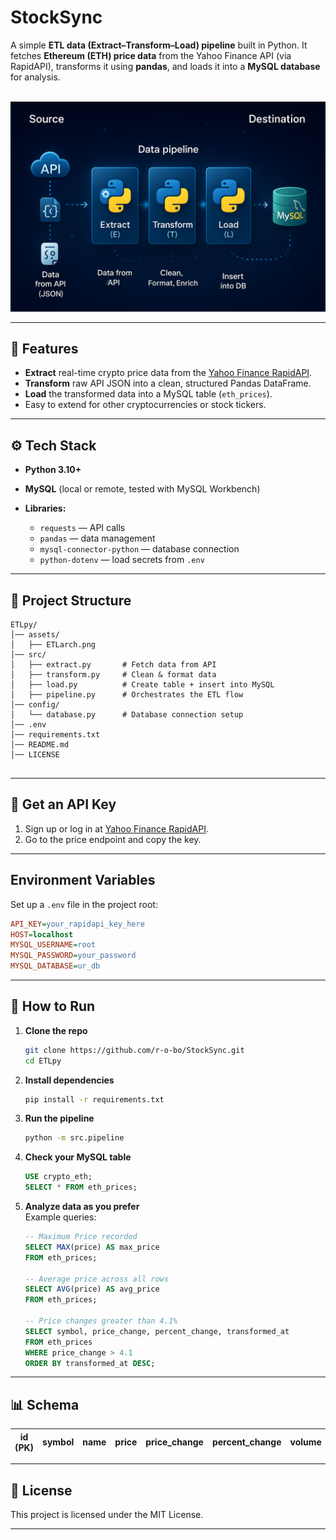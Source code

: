 
# StockSync

A simple **ETL data (Extract–Transform–Load) pipeline** built in Python.
It fetches **Ethereum (ETH) price data** from the Yahoo Finance API (via RapidAPI), transforms it using **pandas**, and loads it into a **MySQL database** for analysis.<br> <br>

![Pipeline Diagram](assets/ETLarch.png)


---

## 📌 Features

* **Extract** real-time crypto price data from the [Yahoo Finance RapidAPI](https://rapidapi.com/manwilbahaa/api/yahoo-finance127).
* **Transform** raw API JSON into a clean, structured Pandas DataFrame.
* **Load** the transformed data into a MySQL table (`eth_prices`).
* Easy to extend for other cryptocurrencies or stock tickers.

---

## ⚙️ Tech Stack

* **Python 3.10+**
* **MySQL** (local or remote, tested with MySQL Workbench)
* **Libraries:**

  * `requests` — API calls
  * `pandas` — data management
  * `mysql-connector-python` — database connection
  * `python-dotenv` — load secrets from `.env`

---

## 📂 Project Structure

```
ETLpy/
│── assets/
│   ├── ETLarch.png 
│── src/
│   ├── extract.py       # Fetch data from API
│   ├── transform.py     # Clean & format data
│   ├── load.py          # Create table + insert into MySQL
│   ├── pipeline.py      # Orchestrates the ETL flow
│── config/
│   └── database.py      # Database connection setup
│── .env                 
│── requirements.txt     
│── README.md
│── LICENSE
           
```

---
## 🔑 Get an API Key

1. Sign up or log in at [Yahoo Finance RapidAPI](https://rapidapi.com/manwilbahaa/api/yahoo-finance127).  
2. Go to the price endpoint and copy the key.

---
##  Environment Variables

Set up a `.env` file in the project root:

```ini
API_KEY=your_rapidapi_key_here
HOST=localhost
MYSQL_USERNAME=root
MYSQL_PASSWORD=your_password
MYSQL_DATABASE=ur_db
```

---

## 🚀 How to Run

1. **Clone the repo**

   ```bash
   git clone https://github.com/r-o-bo/StockSync.git
   cd ETLpy
   ```

2. **Install dependencies**

   ```bash
   pip install -r requirements.txt
   ```

3. **Run the pipeline**

   ```bash
   python -m src.pipeline
   ```

4. **Check your MySQL table**

   ```sql
   USE crypto_eth;
   SELECT * FROM eth_prices;
   ```
5. **Analyze data as you prefer**<br>
    Example queries:
   ```sql
   -- Maximum Price recorded
   SELECT MAX(price) AS max_price
   FROM eth_prices;

   -- Average price across all rows
   SELECT AVG(price) AS avg_price
   FROM eth_prices;

   -- Price changes greater than 4.1%
   SELECT symbol, price_change, percent_change, transformed_at
   FROM eth_prices
   WHERE price_change > 4.1
   ORDER BY transformed_at DESC;

   
   ```
---

## 📊 Schema

id (PK) | symbol  | name         | price   | price_change | percent_change | volume      | market_cap   | week_high | week_low  | logo | last_updated | transformed_at      |
----    | ------- | ------------ | ------- | ------------ | -------------- | ----------- | ------------ | --------- | --------- | ---- | ------------ | ------------------- |


---


## 📜 License

This project is licensed under the MIT License.

---
